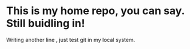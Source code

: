 # This is my home repo, you can say. Still buidling in!
Writing another line , just test git in my local system. 

